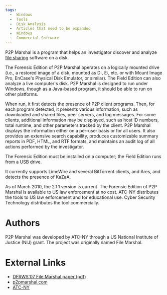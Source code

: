 ```yaml
---
tags:
  -  Windows 
  -  Tools
  -  Disk Analysis
  -  Articles that need to be expanded
  -  Windows
  -  Commercial Software
---
```

P2P Marshal is a program that helps an investigator discover and analyze
[file sharing](file_sharing.md) software on a disk.

The Forensic Edition of P2P Marshal operates on a logically mounted
drive (i.e., a restored image of a disk, mounted as D:, E:, etc. or with
Mount Image Pro, EnCase's Physical Disk Emulator, or similar). The Field
Edition can also analyze a live computer's disk. P2P Marshal is designed
to run under Windows, though as a Java-based program, it should be able
to run on other platforms.

When run, it first detects the presence of P2P client programs. Then,
for each program detected, it presents various information, such as
downloaded and shared files, peer servers, and log messages. For some
clients, additional information may be displayed, such as host ID
numbers, total runtime, and other parameters tracked by the client. P2P
Marshal displays the information either on a per-user basis or for all
users. It also provides an extensive search capability, produces
customizable summary reports in PDF, HTML, and RTF formats, and
maintains an audit log of all actions performed by the investigator.

The Forensic Edition must be installed on a computer; the Field Edition
runs from a USB drive.

It currently supports LimeWire and several BitTorrent clients, and Ares,
and detects the presence of KaZaA.

As of March 2010, the 2.1.1 version is current. The Forensic Edition of
P2P Marshal is available to US law enforcement at no cost. ATC-NY
distributes the tools to US law enforcement and for educational use.
Cyber Security Technology distributes the tool commercially.

# Authors

P2P Marshal was developed by ATC-NY through a US National Institute of
Justice (NIJ) grant. The project was originally named File Marshal.

# External Links

- [DFRWS'07 File Marshal paper
  (pdf)](http://dfrws.org/2007/proceedings/p43-adelstein_pres.pdf)
- [p2pmarshal.com](http://www.p2pmarshal.com/)
- [ATC-NY](http://atc-nycorp.com)